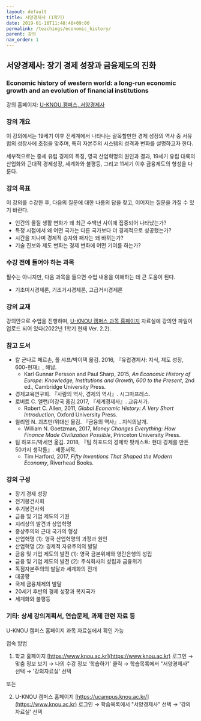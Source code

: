 ```yaml
---
layout: default
title: 서양경제사 (1학기)
date: 2019-01-16T11:48:40+09:00
permalink: /teachings/economic_history/
parent: 강의
nav_order: 1
---
```


## 서양경제사: 장기 경제 성장과 금융제도의 진화 
### Economic history of western world: a long-run economic growth and an evolution of financial institutions

강의 홈페이지: [U-KNOU 캠퍼스, 서양경제사](https://ucampus.knou.ac.kr/ekp/user/course/initUCRCourse.sdo?sbjtId=KNOU1231001&cntsId=KNOU1231)


### 강의 개요

이 강의에서는 19세기 이후 전세계에서 나타나는 괄목할만한 경제 성장의 역사 중 서유럽의 성장사에 초점을 맞추며, 특히 자본주의 시스템의 성격과 변화를 설명하고자 한다.

세부적으로는 중세 유럽 경제의 특징, 영국 산업혁명의 원인과 결과, 19세기 유럽 대륙의 산업화와 근대적 경제성장, 세계화와 불평등, 그리고 11세기 이후 금융제도의 형성을 다룬다.

### 강의 목표

이 강의를 수강한 후, 다음의 질문에 대한 나름의 답을 찾고, 이어지는 질문을 가질 수 있기 바란다.

- 인간의 물질 생활 변화가 왜 최근 수백년 사이에 집중되어 나타났는가?
- 특정 시점에서 왜 어떤 국가는 다른 국가보다 더 경제적으로 성공했는가?
- 시간을 지나며 경제적 승자와 패자는 왜 바뀌는가?
- 기술 진보와 제도 변화는 경제 변화에 어떤 기여를 하는가?

### 수강 전에 들어야 하는 과목

필수는 아니지만, 다음 과목을 들으면 수업 내용을 이해하는 데 큰 도움이 된다.

- 기초미시경제론, 기초거시경제론, 고급거시경제론

### 강의 교재

강의안으로 수업을 진행하며, [U-KNOU 캠퍼스 과목 홈페이지](https://ucampus.knou.ac.kr/ekp/user/course/initUCRCourse.sdo?sbjtId=KNOU1231001&cntsId=KNOU1231) 자료실에 강의안 파일이 업로드 되어 있다(2022년 1학기 현재 Ver. 2.2).

### 참고 도서
- 칼 군나르 페르손, 폴 샤프/박이택 옮김. 2016, 『유럽경제사: 지식, 제도 성장, 600-현재』, 해남. 
  * Karl Gunnar Persson and Paul Sharp, 2015, <em>An Economic History of Europe: Knowledge, Institutions and Growth, 600 to the Present</em>, 2nd ed., Cambridge University Press.
- 경제교육연구회. 『사람의 역사, 경제의 역사』. 시그마프레스.
- 로버트 C. 앨런/이강국 옮김.2017, 『세계경제사』. 교유서가.
  * Robert C. Allen, 2011, <em>Global Economic History: A Very Short Introduction</em>, Oxford University Press.
- 윌리엄 N. 괴츠만/위대선 옮김. 『금융의 역사』. 지식의날개. 
  * William N. Goetzman, 2017, <em>Money Changes Everything: How Finance Made Civilization Possible</em>, Princeton University Press.
- 팀 하포드/박세연 옮김. 2018, 『팀 하포드의 경제학 팟캐스트: 현대 경제를 만든 50가지 생각들』. 세종서적. 
  * Tim Harford, 2017, <em>Fifty Inventions That Shaped the Modern Economy</em>, Riverhead Books.

### 강의 구성

- 장기 경제 성장
- 전기봉건사회
- 후기봉건사회
- 금융 및 기업 제도의 기원
- 지리상의 발견과 상업혁명
- 중상주의와 근대 국가의 형성
- 산업혁명 (1): 영국 산업혁명의 과정과 원인
- 산업혁명 (2): 경제적 자유주의의 발달
- 금융 및 기업 제도의 발전 (1): 영국 금본위제와 영란은행의 성립
- 금융 및 기업 제도의 발전 (2): 주식회사의 성립과 금융위기
- 독점자본주의의 발달과 세계화의 전개
- 대공황
- 국제 금융체제의 발달
- 20세기 후반의 경제 성장과 복지국가
- 세계화와 불평등 

### 기타: 상세 강의계획서, 연습문제, 과제 관련 자료 등
U-KNOU 캠퍼스 홈페이지 과목 자료실에서 확인 가능

접속 방법

1. 학교 홈페이지 [https://www.knou.ac.kr](https://www.knou.ac.kr) 로그인 
→ 맞춤 정보 보기 
→ 나의 수강 정보 '학습하기' 클릭 
→ 학습목록에서 "서양경제사" 선택 
→ '강의자료실' 선택 

또는

2. U-KNOU 캠퍼스 홈페이지 [https://ucampus.knou.ac.kr/](https://www.knou.ac.kr) 로그인 
→ 학습목록에서 "서양경제사” 선택
→  '강의자료실’ 선택
